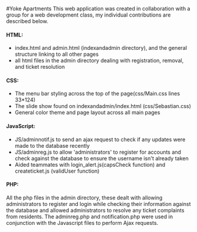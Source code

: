 #Yoke Apartments
    This web application was created in collaboration with a group for a web development class, my individual contributions are described below. 

#### HTML: 
* index.html and admin.html (indexandadmin directory), and the general structure linking to all other pages 
* all html files in the admin directory dealing with registration, removal, and ticket resolution 

#### CSS: 
* The menu bar styling across the top of the page(css/Main.css lines 33*124)
* The slide show found on indexandadmin/index.html (css/Sebastian.css) 
* General color theme and page layout across all main pages 

#### JavaScript: 
* JS/adminnotif.js to send an ajax request to check if any updates were made to the database recently 
* JS/adminreg.js to allow 'administrators' to register for accounts and check against the database to ensure the username isn't already taken
* Aided teammates with login_alert.js(capsCheck function) and createticket.js (validUser function) 

#### PHP:
All the php files in the admin directory, these dealt with allowing administrators to register and login while checking their information against the database and allowed administrators to resolve any ticket complaints from residents. The adminreg.php and notification.php were used in conjunction with the Javascript files to perform Ajax requests. 
